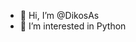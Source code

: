 - 👋 Hi, I’m @DikosAs
- 👀 I’m interested in Python

<!---
DikosAs/DikosAs is a ✨ special ✨ repository because its `README.md` (this file) appears on your GitHub profile.
You can click the Preview link to take a look at your changes.
--->
